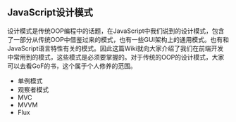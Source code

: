 ## JavaScript设计模式

设计模式是传统OOP编程中的话题，在JavaScript中我们说到的设计模式，包含了一部分从传统OOP中借鉴过来的模式，也有一些GUI架构上的通用模式。也有和JavaScript语言特性有关的模式。因此这篇Wiki就向大家介绍了我们在前端开发中常用到的模式，这些模式是必须要掌握的。对于传统的OOP的设计模式，大家可以去看GoF的书，这个属于个人修养的范围。



+ 单例模式
+ 观察者模式
+ MVC
+ MVVM
+ Flux